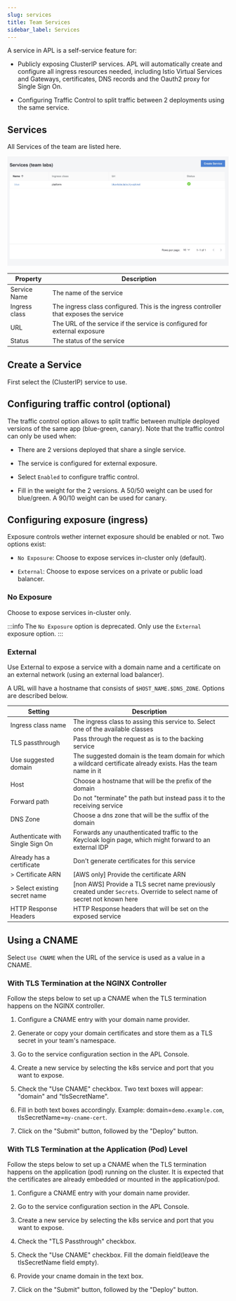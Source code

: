 ```yaml
---
slug: services
title: Team Services
sidebar_label: Services
---
```


<!-- ![Console: new service](img/team-services.png) -->

A service in APL is a self-service feature for:

- Publicly exposing ClusterIP services. APL will automatically create and configure all ingress resources needed, including Istio Virtual Services and Gateways, certificates, DNS records and the Oauth2 proxy for Single Sign On.

- Configuring Traffic Control to split traffic between 2 deployments using the same service.

## Services

All Services of the team are listed here.

![Team services](../../img/team-services.png)

| Property      | Description                                            |
| ------------- | ------------------------------------------------------ |
| Service Name  | The name of the service                                |
| Ingress class | The ingress class configured. This is the ingress controller that exposes the service |
| URL           | The URL of the service if the service is configured for external exposure |
| Status        | The status of the service |

## Create a Service

First select the (ClusterIP) service to use.

## Configuring traffic control (optional)

The traffic control option allows to split traffic between multiple deployed versions of the same app (blue-green, canary). Note that the traffic control can only be used when:

- There are 2 versions deployed that share a single service.

- The service is configured for external exposure.

- Select `Enabled` to configure traffic control.

- Fill in the weight for the 2 versions. A 50/50 weight can be used for blue/green. A 90/10 weight can be used for canary.

## Configuring exposure (ingress)

Exposure controls wether internet exposure should be enabled or not. Two options exist:

- `No Exposure`: Choose to expose services in-cluster only (default).

- `External`: Choose to expose services on a private or public load balancer.


### No Exposure

Choose to expose services in-cluster only.

:::info
The `No Exposure` option is deprecated. Only use the `External` exposure option.
:::

### External

Use External to expose a service with a domain name and a certificate on an external network (using an external load balancer).

A URL will have a hostname that consists of `$HOST_NAME.$DNS_ZONE`. Options are described below.

| Setting                          | Description                                                                                                               |
| -------------------------------- | ------------------------------------------------------------------------------------------------------------------------- |
| Ingress class name               | The ingress class to assing this service to. Select one of the available classes                                          |
| TLS passthrough                  | Pass through the request as is to the backing service                                                                     |
| Use suggested domain             | The suggested domain is the team domain for which a wildcard certificate already exists. Has the team name in it          |
| Host                             | Choose a hostname that will be the prefix of the domain                                                                   |
| Forward path                     | Do not "terminate" the path but instead pass it to the receiving service                                                  |
| DNS Zone                         | Choose a dns zone that will be the suffix of the domain                                                                   |
| Authenticate with Single Sign On | Forwards any unauthenticated traffic to the Keycloak login page, which might forward to an external IDP                   |
| Already has a certificate        | Don't generate certificates for this service                                                                              |
| > Certificate ARN                | [AWS only] Provide the certificate ARN                                                                                    |
| > Select existing secret name    | [non AWS] Provide a TLS secret name previously created under `Secrets`. Override to select name of secret not known here  |
| HTTP Response Headers            | HTTP Response headers that will be set on the exposed service                                                             |


## Using a CNAME

Select `Use CNAME` when the URL of the service is used as a value in a CNAME.

### With TLS Termination at the NGINX Controller

Follow the steps below to set up a CNAME when the TLS termination happens on the NGINX controller.

1. Configure a CNAME entry with your domain name provider.

2. Generate or copy your domain certificates and store them as a TLS secret in your team's namespace.

3. Go to the service configuration section in the APL Console.

4. Create a new service by selecting the k8s service and port that you want to expose.

5. Check the "Use CNAME" checkbox. Two text boxes will appear: "domain" and "tlsSecretName".

6. Fill in both text boxes accordingly. Example: domain=`demo.example.com`, tlsSecretName=`my-cname-cert`.

7. Click on the "Submit" button, followed by the "Deploy" button.

### With TLS Termination at the Application (Pod) Level

Follow the steps below to set up a CNAME when the TLS termination happens on the application (pod) running on the cluster. It is expected that the certificates are already embedded or mounted in the application/pod.

1. Configure a CNAME entry with your domain name provider.

2. Go to the service configuration section in the APL Console.

3. Create a new service by selecting the k8s service and port that you want to expose.

3. Check the "TLS Passthrough" checkbox.

4. Check the "Use CNAME" checkbox. Fill the domain field(leave the tlsSecretName field empty).

5. Provide your cname domain in the text box.

6. Click on the "Submit" button, followed by the "Deploy" button.